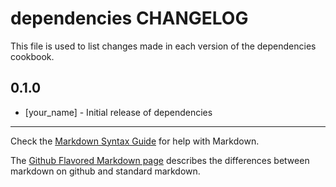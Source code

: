 # dependencies CHANGELOG

This file is used to list changes made in each version of the dependencies cookbook.

## 0.1.0
- [your_name] - Initial release of dependencies

- - -
Check the [Markdown Syntax Guide](http://daringfireball.net/projects/markdown/syntax) for help with Markdown.

The [Github Flavored Markdown page](http://github.github.com/github-flavored-markdown/) describes the differences between markdown on github and standard markdown.
